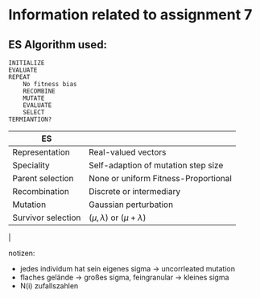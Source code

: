 # Information related to assignment 7
## ES Algorithm used:
```
INITIALIZE
EVALUATE
REPEAT
    No fitness bias
    RECOMBINE
    MUTATE
    EVALUATE
    SELECT
TERMIANTION?
```
|ES||
|---|---|
|Representation | Real-valued vectors|
|Speciality |Self-adaption of mutation step size |
|Parent selection | None or uniform Fitness-Proportional|
|Recombination | Discrete or intermediary|
|Mutation | Gaussian perturbation | 
|Survivor selection | $(\mu, \lambda)$ or $(\mu + \lambda)$|
|

notizen:
- jedes individum hat sein eigenes sigma -> uncorrleated mutation 
- flaches gelände -> großes sigma, feingranular -> kleines sigma
- N(i) zufallszahlen

